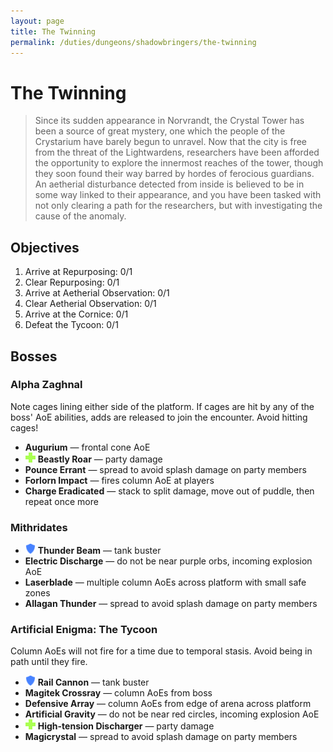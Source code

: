 ```yaml
---
layout: page
title: The Twinning
permalink: /duties/dungeons/shadowbringers/the-twinning
---
```


# The Twinning

> Since its sudden appearance in Norvrandt, the Crystal Tower has been a source of great mystery, one which the people of the Crystarium have barely begun to unravel. Now that the city is free from the threat of the Lightwardens, researchers have been afforded the opportunity to explore the innermost reaches of the tower, though they soon found their way barred by hordes of ferocious guardians. An aetherial disturbance detected from inside is believed to be in some way linked to their appearance, and you have been tasked with not only clearing a path for the researchers, but with investigating the cause of the anomaly.

## Objectives

1. Arrive at Repurposing: 0/1
2. Clear Repurposing: 0/1
3. Arrive at Aetherial Observation: 0/1
4. Clear Aetherial Observation: 0/1
5. Arrive at the Cornice: 0/1
6. Defeat the Tycoon: 0/1

## Bosses

### Alpha Zaghnal

Note cages lining either side of the platform. If cages are hit by any of the boss' AoE abilities, adds are released to join the encounter. Avoid hitting cages!

- **Augurium** — frontal cone AoE
- ![](/assets/icons/role-healer.png) **Beastly Roar** — party damage
- **Pounce Errant** — spread to avoid splash damage on party members
- **Forlorn Impact** — fires column AoE at players
- **Charge Eradicated** — stack to split damage, move out of puddle, then repeat once more

### Mithridates

- ![](/assets/icons/role-tank.png) **Thunder Beam** — tank buster
- **Electric Discharge** — do not be near purple orbs, incoming explosion AoE
- **Laserblade** — multiple column AoEs across platform with small safe zones
- **Allagan Thunder** — spread to avoid splash damage on party members

### Artificial Enigma: The Tycoon

Column AoEs will not fire for a time due to temporal stasis. Avoid being in path until they fire.

- ![](/assets/icons/role-tank.png) **Rail Cannon** — tank buster
- **Magitek Crossray** — column AoEs from boss
- **Defensive Array** — column AoEs from edge of arena across platform
- **Artificial Gravity** — do not be near red circles, incoming explosion AoE
- ![](/assets/icons/role-healer.png) **High-tension Discharger** — party damage
- **Magicrystal** — spread to avoid splash damage on party members

